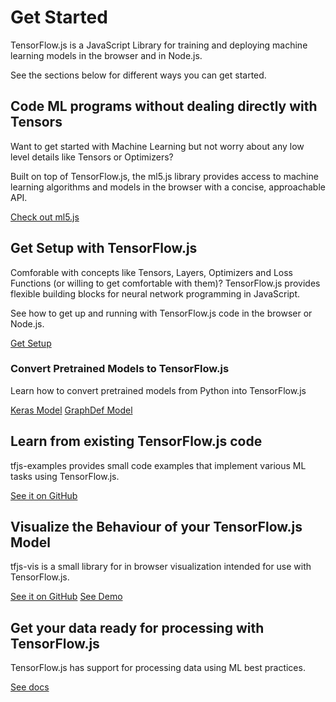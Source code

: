 # Get Started

TensorFlow.js is a JavaScript Library for training and deploying machine learning models in the browser and in Node.js.

See the sections below for different ways you can get started.


## Code ML programs without dealing directly with Tensors

Want to get started with Machine Learning but not worry about any low level details like Tensors or Optimizers?

Built on top of TensorFlow.js, the ml5.js library provides access to machine learning algorithms and models in the browser with a concise, approachable API.

<a class="button button-white" href="https://ml5js.org">Check out ml5.js</a>


## Get Setup with TensorFlow.js

Comforable with concepts like Tensors, Layers, Optimizers and Loss Functions (or willing to get comfortable with them)? TensorFlow.js provides flexible building blocks for neural network programming in JavaScript.

See how to get up and running with TensorFlow.js code in the browser or Node.js.

<a class="button button-white" href="/js/tutorials/setup">Get Setup</a>

### Convert Pretrained Models to TensorFlow.js

Learn how to convert pretrained models from Python into TensorFlow.js

<a class="button button-white" href="/js/tutorials/conversion/import_keras">Keras Model</a>
<a class="button button-white" href="/js/tutorials/conversion/import_saved_model">GraphDef Model</a>

## Learn from existing TensorFlow.js code

tfjs-examples provides small code examples that implement various ML tasks using TensorFlow.js.

<a class="button button-white" href="https://github.com/tensorflow/tfjs-examples">See it on GitHub</a>

## Visualize the Behaviour of your TensorFlow.js Model

tfjs-vis is a small library for in browser visualization intended for use with TensorFlow.js.

<a class="button button-white" href="https://github.com/tensorflow/tfjs-vis">See it on GitHub</a>
<a class="button button-white" href="https://storage.googleapis.com/tfjs-vis/mnist/dist/index.html">See Demo</a>


## Get your data ready for processing with TensorFlow.js

TensorFlow.js has support for processing data using ML best practices.

<a class="button button-white" href="https://js.tensorflow.org/api/latest/#Data">See docs</a>
